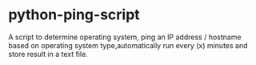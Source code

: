 # python-ping-script
A script to determine operating system, ping an IP address / hostname based on operating system type,automatically run every (x) minutes and store result in a text file.
